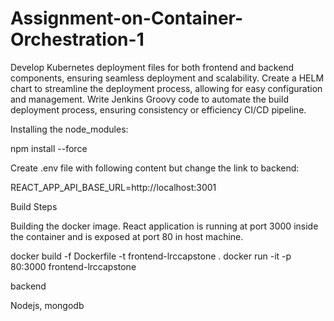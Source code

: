 # Assignment-on-Container-Orchestration-1
Develop Kubernetes deployment files for both frontend and backend components, ensuring seamless deployment and scalability.  Create a HELM chart to streamline the deployment process, allowing for easy configuration and management.  Write Jenkins Groovy code to automate the build deployment process, ensuring consistency or efficiency CI/CD pipeline.

Installing the node_modules:



npm install --force


Create .env 
file with following content but change the link to backend:



REACT_APP_API_BASE_URL=http://localhost:3001



Build Steps




Building the docker image. React application is running at port 3000 inside the container and is exposed at port 80 in host machine.



docker build -f Dockerfile -t frontend-lrccapstone .
docker run -it -p 80:3000 frontend-lrccapstone

backend


Nodejs, mongodb

